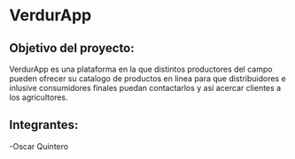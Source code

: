 # VerdurApp


## Objetivo del proyecto:
VerdurApp es una plataforma en la que distintos productores del campo pueden ofrecer su catalogo de productos en linea para que distribuidores e inlusive consumidores finales puedan contactarlos y así acercar clientes a los agricultores. 


## Integrantes:
-Oscar Quintero
 
